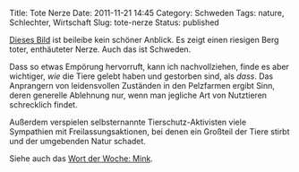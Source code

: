 Title: Tote Nerze
Date: 2011-11-21 14:45
Category: Schweden
Tags: nature, Schlechter, Wirtschaft
Slug: tote-nerze
Status: published

[Dieses Bild](http://bayimg.com/EAlEpaADA) ist beileibe kein schöner
Anblick. Es zeigt einen riesigen Berg toter, enthäuteter Nerze. Auch das
ist Schweden.

Dass so etwas Empörung hervorruft, kann ich nachvollziehen, finde es
aber wichtiger, *wie* die Tiere gelebt haben und gestorben sind, als
*dass*. Das Anprangern von leidensvollen Zuständen in den Pelzfarmen
ergibt Sinn, deren generelle Ablehnung nur, wenn man jegliche Art von
Nutztieren schrecklich findet.

Außerdem verspielen selbsternannte Tierschutz-Aktivisten viele
Sympathien mit Freilassungsaktionen, bei denen ein Großteil der Tiere
stirbt und der umgebenden Natur schadet.

Siehe auch das [Wort der Woche:
Mink](http://www.fiket.de/2006/10/15/wort-der-woche-mink/).

